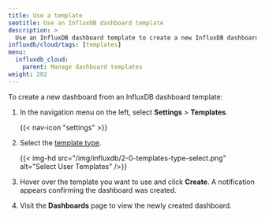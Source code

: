 ```yaml
---
title: Use a template
seotitle: Use an InfluxDB dashboard template
description: >
  Use an InfluxDB dashboard template to create a new InfluxDB dashboard.
influxdb/cloud/tags: [templates]
menu:
  influxdb_cloud:
    parent: Manage dashboard templates
weight: 202
---
```


To create a new dashboard from an InfluxDB dashboard template:

1. In the navigation menu on the left, select **Settings** > **Templates**.

    {{< nav-icon "settings" >}}

3. Select the [template type](/influxdb/cloud/visualize-data/templates/#dashboard-template-types).

    {{< img-hd src="/img/influxdb/2-0-templates-type-select.png" alt="Select User Templates" />}}

4. Hover over the template you want to use and click **Create**.
   A notification appears confirming the dashboard was created.
5. Visit the **Dashboards** page to view the newly created dashboard.
